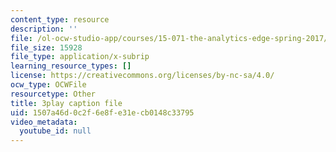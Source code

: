 ```yaml
---
content_type: resource
description: ''
file: /ol-ocw-studio-app/courses/15-071-the-analytics-edge-spring-2017/1507a46d0c2f6e8fe31ecb0148c33795_akNw8CEHC_c.srt
file_size: 15928
file_type: application/x-subrip
learning_resource_types: []
license: https://creativecommons.org/licenses/by-nc-sa/4.0/
ocw_type: OCWFile
resourcetype: Other
title: 3play caption file
uid: 1507a46d-0c2f-6e8f-e31e-cb0148c33795
video_metadata:
  youtube_id: null
---
```

